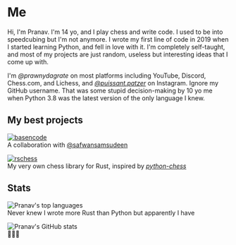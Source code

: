 # Me
Hi, I'm Pranav. I'm 14 yo, and I play chess and write code. I used to be into speedcubing but I'm not anymore.
I wrote my first line of code in 2019 when I started learning Python, and fell in love with it. I'm completely self-taught,
and most of my projects are just random, useless but interesting ideas that I come up with.

I'm _@prawnydagrate_ on most platforms including YouTube, Discord, Chess.com, and Lichess,
and [_@puissant.patzer_](https://instagram.com/puissant.patzer) on Instagram. Ignore my GitHub username. That was some stupid
decision-making by 10 yo me when Python 3.8 was the latest version of the only language I knew.

## My best projects
[![basencode](https://github-readme-stats.vercel.app/api/pin/?username=Python3-8&repo=basencode&theme=tokyonight)](https://github.com/Python3-8/basencode)  
A collaboration with [@safwansamsudeen](https://github.com/safwansamsudeen)

[![rschess](https://github-readme-stats.vercel.app/api/pin/?username=Python3-8&repo=rschess&theme=tokyonight)](https://github.com/Python3-8/rschess)  
My very own chess library for Rust, inspired by [_python-chess_](https://pypi.org/project/chess)

## Stats
![Pranav's top languages](https://github-readme-stats.vercel.app/api/top-langs/?username=Python3-8&theme=tokyonight)  
Never knew I wrote more Rust than Python but apparently I have

![Pranav's GitHub stats](https://github-readme-stats.vercel.app/api?username=Python3-8&show_icons=true&theme=tokyonight)  
🥶🥶🥶

